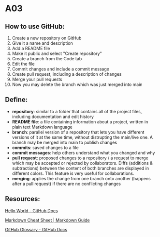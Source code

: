 # A03

## How to use GitHub:
1. Create a new repository on GitHub
2. Give it a name and description
3. Add a README file
4. Make it public and select "Create repository"
5. Create a branch from the Code tab
6. Edit the file
7. Commit changes and include a commit message
8. Create pull request, including a description of changes
9. Merge your pull requests
10. Now you may delete the branch which was just merged into main

## Define:
- **repository**: similar to a folder that contains all of the project files, including documentation and edit history
- **README file**: a file containing information about a project, written in plain text Markdown language
- **branch**: parallel version of a repository that lets you have different versions of it at the same time, without distrupting the main/live one. A branch may be merged into main to publish changes
- **commits**: saved changes to a file
- **commit messages**: help others understand what you changed and why
- **pull request**: proposed changes to a repository / a request to merge which may be accepted or rejected by collaborators. Diffs (additions & subtractions) between the content of both branches are displayed in different colors. This feature is very useful for collaborations.
- **merging**: applies the change from one branch onto another (happens after a pull request) if there are no conflicting changes


## Resources:
[Hello World - GitHub Docs](https://docs.github.com/en/get-started/quickstart/hello-world)

[Markdown Cheat Sheet | Markdown Guide](https://www.markdownguide.org/cheat-sheet/)

[GitHub Glossary - GitHub Docs](https://docs.github.com/en/get-started/quickstart/github-glossary)
